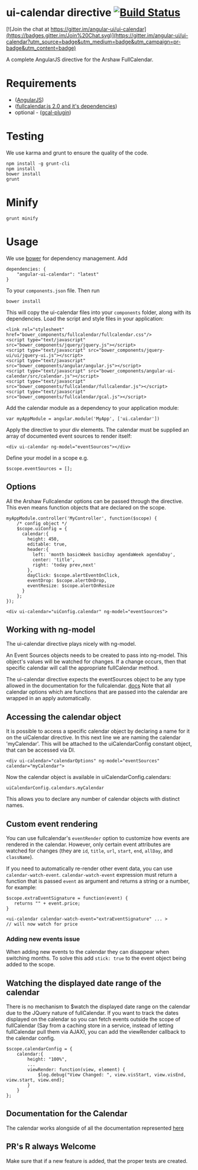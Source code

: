 # ui-calendar directive [![Build Status](https://travis-ci.org/angular-ui/ui-calendar.svg?branch=master)](https://travis-ci.org/angular-ui/ui-calendar)

[![Join the chat at https://gitter.im/angular-ui/ui-calendar](https://badges.gitter.im/Join%20Chat.svg)](https://gitter.im/angular-ui/ui-calendar?utm_source=badge&utm_medium=badge&utm_campaign=pr-badge&utm_content=badge)

A complete AngularJS directive for the Arshaw FullCalendar.

# Requirements
- ([AngularJS](http://code.angularjs.org/1.2.1/angular.js))
- ([fullcalendar.js 2.0 and it's dependencies](http://arshaw.com/fullcalendar/download/))
- optional - ([gcal-plugin](http://arshaw.com/js/fullcalendar-1.5.3/fullcalendar/gcal.js))

# Testing

We use karma and grunt to ensure the quality of the code.

    npm install -g grunt-cli
    npm install
    bower install
    grunt

# Minify

    grunt minify


# Usage

We use [bower](http://twitter.github.com/bower/) for dependency management.  Add

    dependencies: {
        "angular-ui-calendar": "latest"
    }

To your `components.json` file. Then run

    bower install

This will copy the ui-calendar files into your `components` folder, along with its dependencies. Load the script and style files in your application:

    <link rel="stylesheet" href="bower_components/fullcalendar/fullcalendar.css"/>
    <script type="text/javascript" src="bower_components/jquery/jquery.js"></script>
    <script type="text/javascript" src="bower_components/jquery-ui/ui/jquery-ui.js"></script>
    <script type="text/javascript" src="bower_components/angular/angular.js"></script>
    <script type="text/javascript" src="bower_components/angular-ui-calendar/src/calendar.js"></script>
    <script type="text/javascript" src="bower_components/fullcalendar/fullcalendar.js"></script>
    <script type="text/javascript" src="bower_components/fullcalendar/gcal.js"></script>

Add the calendar module as a dependency to your application module:

    var myAppModule = angular.module('MyApp', ['ui.calendar'])

Apply the directive to your div elements. The calendar must be supplied an array of documented event sources to render itself:

    <div ui-calendar ng-model="eventSources"></div>

Define your model in a scope e.g.

    $scope.eventSources = [];

## Options

All the Arshaw Fullcalendar options can be passed through the directive. This even means function objects that are declared on the scope.

    myAppModule.controller('MyController', function($scope) {
        /* config object */
        $scope.uiConfig = {
          calendar:{
            height: 450,
            editable: true,
            header:{
              left: 'month basicWeek basicDay agendaWeek agendaDay',
              center: 'title',
              right: 'today prev,next'
            },
            dayClick: $scope.alertEventOnClick,
            eventDrop: $scope.alertOnDrop,
            eventResize: $scope.alertOnResize
          }
        };
    });

    <div ui-calendar="uiConfig.calendar" ng-model="eventSources">

## Working with ng-model

The ui-calendar directive plays nicely with ng-model.

An Event Sources objects needs to be created to pass into ng-model. This object's values will be watched for changes. If a change occurs, then that specific calendar will call the appropriate fullCalendar method.

The ui-calendar directive expects the eventSources object to be any type allowed in the documentation for the fullcalendar. [docs](http://arshaw.com/fullcalendar/docs/event_data/Event_Source_Object/)
Note that all calendar options which are functions that are passed into the calendar are wrapped in an apply automatically.

## Accessing the calendar object

It is possible to access a specific calendar object by declaring a name for it on the uiCalendar directive. In this next line we are naming the calendar 'myCalendar'. This will be attached to the uiCalendarConfig constant object, that can be accessed via DI.

    <div ui-calendar="calendarOptions" ng-model="eventSources" calendar="myCalendar">

Now the calendar object is available in uiCalendarConfig.calendars:

    uiCalendarConfig.calendars.myCalendar

This allows you to declare any number of calendar objects with distinct names.

## Custom event rendering

You can use fullcalendar's `eventRender` option to customize how events are rendered in the calendar.
However, only certain event attributes are watched for changes (they are `id`, `title`, `url`, `start`, `end`, `allDay`, and `className`).

If you need to automatically re-render other event data, you can use `calendar-watch-event`.
`calendar-watch-event` expression must return a function that is passed `event` as argument and returns a string or a number, for example:

    $scope.extraEventSignature = function(event) {
       returns "" + event.price;
    }

    <ui-calendar calendar-watch-event="extraEventSignature" ... >
    // will now watch for price

### Adding new events issue

When adding new events to the calendar they can disappear when switching months. To solve this add `stick: true` to the event object being added to the scope. 

## Watching the displayed date range of the calendar

There is no mechanism to $watch the displayed date range on the calendar due to the JQuery nature of fullCalendar.  If you want
to track the dates displayed on the calendar so you can fetch events outside the scope of fullCalendar (Say from a caching store
in a service, instead of letting fullCalendar pull them via AJAX), you can add the viewRender callback to the calendar config.

    $scope.calendarConfig = {
        calendar:{
            height: "100%",
            ...
            viewRender: function(view, element) {
                $log.debug("View Changed: ", view.visStart, view.visEnd, view.start, view.end);
            }
        }
    };

## Documentation for the Calendar

The calendar works alongside of all the documentation represented [here](http://arshaw.com/fullcalendar/docs)

## PR's R always Welcome
Make sure that if a new feature is added, that the proper tests are created.
